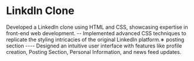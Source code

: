<h1> Linkdln Clone</h1>
Developed a LinkedIn clone using HTML and CSS, showcasing expertise in front-end web development.  
--	Implemented advanced CSS techniques to replicate the styling intricacies of the original LinkedIn platform.∗ posting section
----	Designed an intuitive user interface with features like profile creation, Posting Section, Personal Information, and news feed updates.
